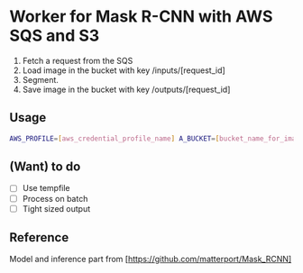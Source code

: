 # Worker for Mask R-CNN with AWS SQS and S3
1.  Fetch a request from the SQS
1.  Load image in the bucket with key /inputs/[request_id]
1.  Segment.
1.  Save image in the bucket with key /outputs/[request_id]
 
## Usage
```bash
AWS_PROFILE=[aws_credential_profile_name] A_BUCKET=[bucket_name_for_images] A_QUEUE=[sqs_name] python server.py
```

## (Want) to do
- [ ] Use tempfile
- [ ] Process on batch
- [ ] Tight sized output

## Reference
Model and inference part from [https://github.com/matterport/Mask_RCNN]
